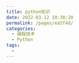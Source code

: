 ```yaml
---
title: python知识
date: 2022-03-12 10:38:20
permalink: /pages/ea5f4d/
categories:
  - 编程技术
  - Python
tags:
  - 
---
```

